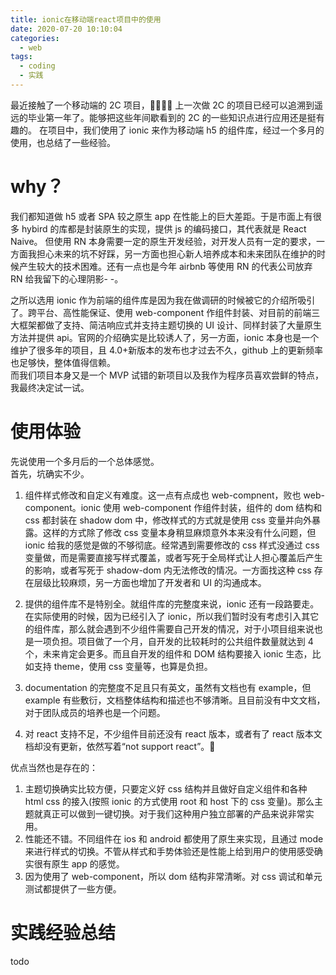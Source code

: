 ```yaml
---
title: ionic在移动端react项目中的使用
date: 2020-07-20 10:10:04
categories:
  - web
tags:
  - coding
  - 实践
---
```


最近接触了一个移动端的 2C 项目， 上一次做 2C 的项目已经可以追溯到遥远的毕业第一年了。能够把这些年间歇看到的 2C 的一些知识点进行应用还是挺有趣的。 在项目中，我们使用了 ionic 来作为移动端 h5 的组件库，经过一个多月的使用，也总结了一些经验。

# why？

我们都知道做 h5 或者 SPA 较之原生 app 在性能上的巨大差距。于是市面上有很多 hybird 的库都是封装原生的实现，提供 js 的编码接口，其代表就是 React Naive。 但使用 RN 本身需要一定的原生开发经验，对开发人员有一定的要求，一方面我担心未来的坑不好踩，另一方面也担心新人培养成本和未来团队在维护的时候产生较大的技术困难。还有一点也是今年 airbnb 等使用 RN 的代表公司放弃 RN 给我留下的心理阴影- -。

之所以选用 ionic 作为前端的组件库是因为我在做调研的时候被它的介绍所吸引了。跨平台、高性能保证、使用 web-component 作组件封装、对目前的前端三大框架都做了支持、简洁响应式并支持主题切换的 UI 设计、同样封装了大量原生方法并提供 api。官网的介绍确实是比较诱人了，另一方面，ionic 本身也是一个维护了很多年的项目，且 4.0+新版本的发布也才过去不久，github 上的更新频率也足够快，整体值得信赖。  
而我们项目本身又是一个 MVP 试错的新项目以及我作为程序员喜欢尝鲜的特点，我最终决定试一试。

# 使用体验

先说使用一个多月后的一个总体感觉。  
首先，坑确实不少。

1. 组件样式修改和自定义有难度。这一点有点成也 web-compnent，败也 web-component。ionic 使用 web-component 作组件封装，组件的 dom 结构和 css 都封装在 shadow dom 中，修改样式的方式就是使用 css 变量并向外暴露。这样的方式除了修改 css 变量本身稍显麻烦意外本来没有什么问题，但 ionic 给我的感觉是做的不够彻底。经常遇到需要修改的 css 样式没通过 css 变量做，而是需要直接写样式覆盖，或者写死于全局样式让人担心覆盖后产生的影响，或者写死于 shadow-dom 内无法修改的情况。一方面找这种 css 存在层级比较麻烦，另一方面也增加了开发者和 UI 的沟通成本。

2. 提供的组件库不是特别全。就组件库的完整度来说，ionic 还有一段路要走。在实际使用的时候，因为已经引入了 ionic，所以我们暂时没有考虑引入其它的组件库，那么就会遇到不少组件需要自己开发的情况，对于小项目组来说也是一项负担。项目做了一个月，自开发的比较耗时的公共组件数量就达到 4 个，未来肯定会更多。而且自开发的组件和 DOM 结构要接入 ionic 生态，比如支持 theme，使用 css 变量等，也算是负担。

3. documentation 的完整度不足且只有英文，虽然有文档也有 example，但 example 有些敷衍，文档整体结构和描述也不够清晰。且目前没有中文文档，对于团队成员的培养也是一个问题。

4. 对 react 支持不足，不少组件目前还没有 react 版本，或者有了 react 版本文档却没有更新，依然写着“not support react”。

优点当然也是存在的：

1. 主题切换确实比较方便，只要定义好 css 结构并且做好自定义组件和各种 html css 的接入(按照 ionic 的方式使用 root 和 host 下的 css 变量)。那么主题就真正可以做到一键切换。对于我们这种用户独立部署的产品来说非常实用。
2. 性能还不错。不同组件在 ios 和 android 都使用了原生来实现，且通过 mode 来进行样式的切换。不管从样式和手势体验还是性能上给到用户的使用感受确实很有原生 app 的感觉。
3. 因为使用了 web-component，所以 dom 结构非常清晰。对 css 调试和单元测试都提供了一些方便。

# 实践经验总结

todo
